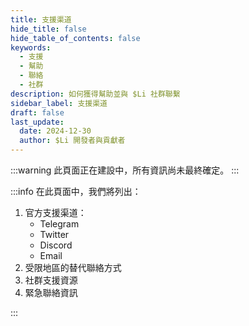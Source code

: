```yaml
---
title: 支援渠道
hide_title: false
hide_table_of_contents: false
keywords:
  - 支援
  - 幫助
  - 聯絡
  - 社群
description: 如何獲得幫助並與 $Li 社群聯繫
sidebar_label: 支援渠道
draft: false
last_update:
  date: 2024-12-30
  author: $Li 開發者與貢獻者
---
```


:::warning
此頁面正在建設中，所有資訊尚未最終確定。
:::

:::info
在此頁面中，我們將列出：

1. 官方支援渠道：
   - Telegram
   - Twitter
   - Discord
   - Email
2. 受限地區的替代聯絡方式
3. 社群支援資源
4. 緊急聯絡資訊

:::
